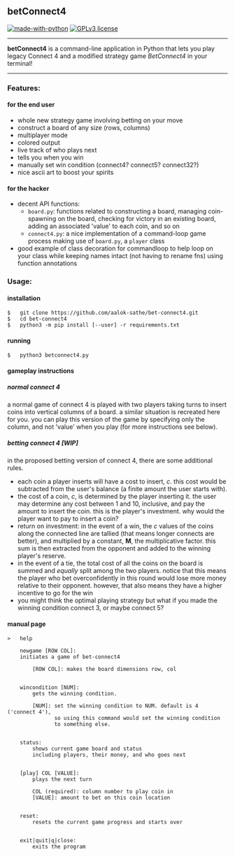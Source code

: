 ## betConnect4
[![made-with-python](https://img.shields.io/badge/Made%20with-Python-1f425f.svg)](https://www.python.org/)
[![GPLv3 license](https://img.shields.io/badge/License-GPLv3-blue.svg)](http://perso.crans.org/besson/LICENSE.html)
<!-- [![forthebadge made-with-python](http://ForTheBadge.com/images/badges/made-with-python.svg)](https://www.python.org/) -->

---

**betConnect4** is a command-line application in Python that lets you
play legacy Connect 4 and a modified strategy game *BetConnect4*
in your terminal!

---

### Features:
#### for the end user
- whole new strategy game involving betting on your move
- construct a board of any size (rows, columns)
- multiplayer mode
- colored output
- live track of who plays next
- tells you when you win
- manually set win condition (connect4? connect5? connect32?)
- nice ascii art to boost your spirits

#### for the hacker
- decent API functions:
    - `board.py`: functions related to constructing a board, managing
    coin-spawning on the board, checking for victory in an existing
    board, adding an associated 'value' to each coin, and so on
    - `connect4.py`: a nice implementation of a command-loop game
    process making use of `board.py`, a `player` class
- good example of class decoration for commandloop to help loop on
  your class while keeping names intact (not having to rename fns)
  using function annotations

### Usage:

#### installation
    $   git clone https://github.com/aalok-sathe/bet-connect4.git
    $   cd bet-connect4
    $   python3 -m pip install [--user] -r requirements.txt

#### running
    $   python3 betconnect4.py

#### gameplay instructions
##### normal connect 4
a normal game of connect 4 is played with two players taking turns to
insert coins into vertical columns of a board. a similar situation
is recreated here for you. you can play this version of the game
by specifying only the column, and not 'value' when you play (for
more instructions see below).

##### betting connect 4 [WIP]
in the proposed betting version of connect 4, there are some
additional rules.
- each coin a player inserts will have a cost to insert, _c_.
  this cost would be subtracted from the user's balance (a finite
  amount the user starts with).
- the cost of a coin, _c_, is determined by the player inserting it.
  the user may determine any cost between 1 and 10, inclusive,
  and pay the amount to insert the coin. this is the player's
  investment. why would the player want to pay to insert a coin?
- return on investment: in the event of a win, the _c_ values of the
  coins along the connected line are tallied (that means longer
  connects are better), and multiplied by a constant, **M**, the
  multiplicative factor. this sum is then extracted from the
  opponent and added to the winning player's reserve.
- in the event of a tie, the total cost of all the coins on the
  board is summed and _equally_ split among the two players. notice
  that this means the player who bet overconfidently in this round
  would lose more money relative to their opponent. however, that
  also means they have a higher incentive to go for the win
- you might think the optimal playing strategy but what if you
  made the winning condition connect 3, or maybe connect 5?

#### manual page
    >   help

        newgame [ROW COL]:
        initiates a game of bet-connect4

            [ROW COL]: makes the board dimensions row, col


        wincondition [NUM]:
            gets the winning condition.

            [NUM]: set the winning condition to NUM. default is 4 ('connect 4'),
                   so using this command would set the winning condition
                   to something else.


        status:
            shows current game board and status
            including players, their money, and who goes next


        [play] COL [VALUE]:
            plays the next turn

            COL (required): column number to play coin in
            [VALUE]: amount to bet on this coin location


        reset:
            resets the current game progress and starts over


        exit|quit|q|close:
            exits the program
